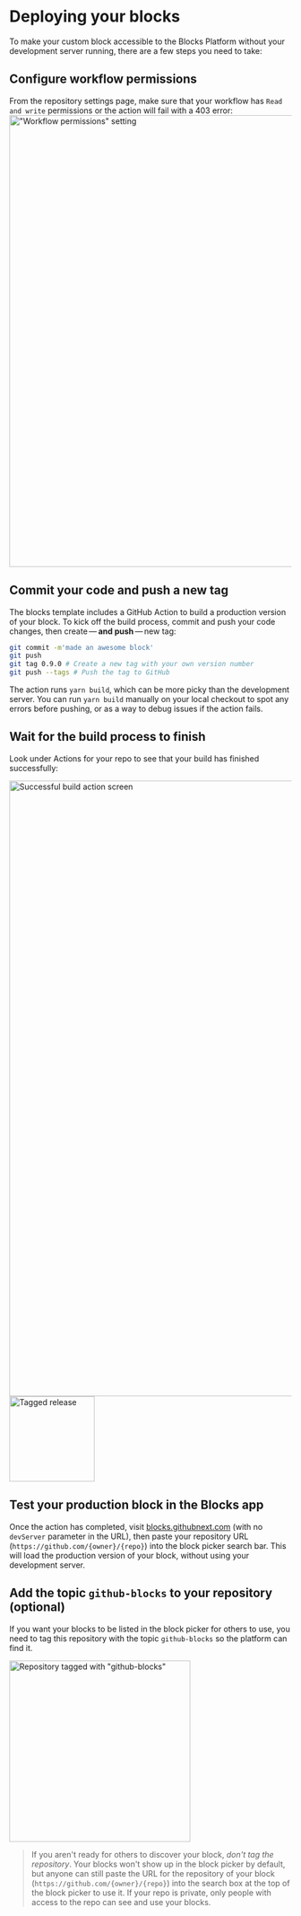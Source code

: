 # Deploying your blocks

To make your custom block accessible to the Blocks Platform without your development server running, there are a few steps you need to take:
## Configure workflow permissions

From the repository settings page, make sure that your workflow has `Read and write` permissions or the action will fail with a 403 error:
<img width="805" alt="&quot;Workflow permissions&quot; setting" src="https://user-images.githubusercontent.com/5148596/167847856-22ad190a-d73c-4b97-a0e2-c3c854db0d4f.png" />
## Commit your code and push a new tag

The blocks template includes a GitHub Action to build a production version of your block. To kick off the build process, commit and push your code changes, then create — **and push** — new tag:

```bash
git commit -m'made an awesome block'
git push
git tag 0.9.0 # Create a new tag with your own version number
git push --tags # Push the tag to GitHub
```

The action runs `yarn build`, which can be more picky than the development server. You can run `yarn build` manually on your local checkout to spot any errors before pushing, or as a way to debug issues if the action fails.

## Wait for the build process to finish

Look under Actions for your repo to see that your build has finished successfully:

<img width="1097" alt="Successful build action screen" src="https://user-images.githubusercontent.com/8978670/144665796-cb1ff450-c872-47c5-90b3-f74aea10286b.png" />

<img width="152" alt="Tagged release" src="https://user-images.githubusercontent.com/8978670/144665673-431e28f9-9e9d-43b3-87f8-1e5d98bed92c.png" />

## Test your production block in the Blocks app

Once the action has completed, visit [blocks.githubnext.com](https://blocks.githubnext.com) (with no `devServer` parameter in the URL), then paste your repository URL (`https://github.com/{owner}/{repo}`) into the block picker search bar. This will load the production version of your block, without using your development server.

## Add the topic `github-blocks` to your repository (optional)

If you want your blocks to be listed in the block picker for others to use, you need to tag this repository with the topic `github-blocks` so the platform can find it.

<img width="323" alt="Repository tagged with &quot;github-blocks&quot;" src="https://user-images.githubusercontent.com/8978670/144665902-63543c98-2486-4e13-9c54-f1d4bc6544a4.png" />

> If you aren't ready for others to discover your block, *don't tag the repository*. Your blocks won't show up in the block picker by default, but anyone can still paste the URL for the repository of your block (`https://github.com/{owner}/{repo}`) into the search box at the top of the block picker to use it. If your repo is private, only people with access to the repo can see and use your blocks.


